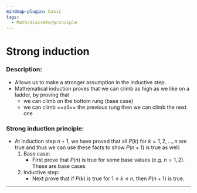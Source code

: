 ```yaml
---
mindmap-plugin: basic
tags:
  - Math/discrete/principle
---
```

# Strong induction
### Description:
- Allows us to make a stronger assumption in the inductive step. 
- Mathematical induction proves that we can climb as high as we like on a ladder, by proving that
	- we can climb on the bottom rung (base case) 
	- we can climb ==all== the previous rung then we can climb the next one
### Strong induction principle:
- At induction step $n + 1$, we have proved that all $P(k)$ for $k = 1, 2, . . . , n$ are true and thus we can use these facts to show $P(n + 1)$ is true as well:
	1. Base case:
		- First prove that $P(n)$ is true for some base values (e.g. $n=1,2$). These are base cases
	2. Inductive step:
		- Next prove that if $P(k)$ is true for $1\le k\le n$, then $P(n+1)$ is true. 
---